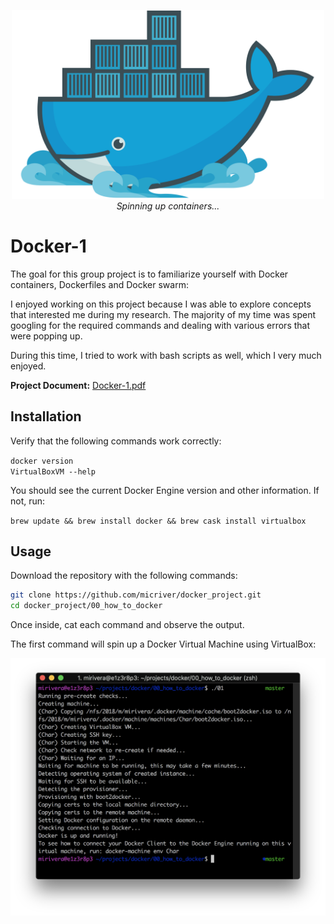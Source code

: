 <p align="center">
  <div align="center">
   <img src="assets/docker_logo.png" width="500px"</img><br>
	<em><i>Spinning up containers...</i></em>
  </div>
</p>

# Docker-1

The goal for this group project is to familiarize yourself with Docker containers, Dockerfiles and Docker swarm:

I enjoyed working on this project because I was able to explore concepts that interested me during my research. The majority of my time was spent googling for the required commands and dealing with various errors that were popping up.

During this time, I tried to work with bash scripts as well, which I very much enjoyed.

**Project Document:**
[Docker-1.pdf](assets/docker.en.pdf)

## Installation

Verify that the following commands work correctly:

```docker version```
<br>
```VirtualBoxVM --help```

You should see the current Docker Engine version and other information. If not, run:

```brew update && brew install docker && brew cask install virtualbox```

## Usage

Download the repository with the following commands:

```bash
git clone https://github.com/micriver/docker_project.git
cd docker_project/00_how_to_docker
```

Once inside, cat each command and observe the output. 

The first command will spin up a Docker Virtual Machine using VirtualBox:

<p align="center">
  <div align="center">
   <img src="assets/start_docker_machine2.png" width="800px"</img><br>
  </div>
</p>
